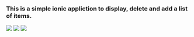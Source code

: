 ### This is a simple ionic appliction to display, delete and add a list of items.

<img src="Screenshot1">
<img src="Screenshot2">
<img src="Screenshot3">